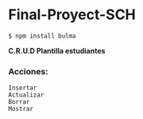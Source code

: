 # Final-Proyect-SCH

`$ npm install bulma`

**C.R.U.D Plantilla estudiantes**

### Acciones: 
	Insertar 
	Actualizar
	Borrar
	Mostrar
